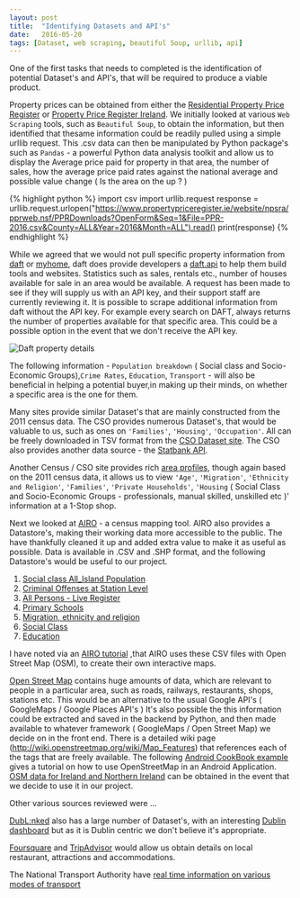 ```yaml
---
layout: post
title:  "Identifying Datasets and API's"
date:   2016-05-20
tags: [Dataset, web scraping, beautiful Soup, urllib, api]
---
```

One of the first tasks that needs to completed is the identification of potential Dataset's and API's, that will be required to produce
 a viable product.

Property prices can be obtained from either the [Residential Property Price Register](https://www.propertypriceregister.ie/website/npsra/pprweb.nsf/page/ppr-home-en)
or [Property Price Register Ireland](http://propertypriceregisterireland.com/). We initially looked at  various `Web Scraping` tools, such as
`Beautiful Soup`, to obtain the information, but then identified that thesame information could be readily pulled using a simple urllib request.
This .csv data can then be manipulated by Python package's such as `Pandas` - a powerful Python data analysis toolkit and
allow us to display the Average price paid for property in that area, the number of sales,
how the average price paid rates against the national average and possible value change ( Is the area on the up ? )

{% highlight python %}
import csv
import urllib.request
response = urllib.request.urlopen("https://www.propertypriceregister.ie/website/npsra/pprweb.nsf/PPRDownloads?OpenForm&Seq=1&File=PPR-2016.csv&County=ALL&Year=2016&Month=ALL").read()
print(response)
{% endhighlight %}

While we agreed that we would not pull specific property information from [daft](http://www.daft.ie/)
or [myhome](http://www.myhome.ie/), daft does provide
developers a [daft.api](http://api.daft.ie/gettingstarted/) to help them build tools and websites.
Statistics such as sales, rentals etc., number of houses available for sale in an area would be available.
A request has been made to see if they will supply us with an API key, and their support staff are currently reviewing it.
It is possible to scrape additional information from daft without the API key. For example every search on DAFT, always returns the
number of properties available for that specific area. This could be a possible option in the event that we don't receive the API key.

![Daft property details]({{site.baseurl}}/images/daft_details.jpg)

The following information - `Population breakdown` ( Social class and Socio-Economic Groups),`Crime Rates`, `Education`, `Transport` -
will also be beneficial in helping a potential buyer,in making up their minds, on whether a specific area is the one for them.

Many sites provide similar Dataset's that are mainly constructed from the 2011 census data.
The CSO provides numerous Dataset's, that would be valuable to us, such as ones on `'Families'`, `'Housing'`, `'Occupation'`.
All can be freely downloaded in TSV format from the [CSO Dataset site](http://data.cso.ie/datasets/index.html).
The CSO also provides another data source - the [Statbank API](http://www.cso.ie/webserviceclient/).

Another Census / CSO site provides rich [area profiles](http://census.cso.ie/areaprofiles/), though again based on the 2011 census data,
it allows us to view `'Age'`, `'Migration'`, `'Ethnicity and Religion'`, `'Families'`, `'Private Households'`, `'Housing` ( Social Class and Socio-Economic Groups -
professionals, manual skilled, unskilled etc )' information at a 1-Stop shop.

Next we looked at [AIRO](http://airo.maynoothuniversity.ie/) - a census mapping tool. AIRO also provides a Datastore's, making their working data more accessible to the public.
The have thankfully cleaned it up and added extra value to make it as useful as possible.
Data is available in .CSV and .SHP format, and the following Datastore's would be useful to our project.

1. [Social class All_Island Population](http://airo.maynoothuniversity.ie/files/dDATASTORE/all_island/csv/population.csv)
2. [Criminal Offenses at Station Level](http://airo.maynoothuniversity.ie/files/dDATASTORE/crime/garda%20stations/garda_stations.csv)
3. [All Persons - Live Register](http://airo.maynoothuniversity.ie/files/dDATASTORE/swo/csv/all_persons.csv)
4. [Primary Schools](http://airo.maynoothuniversity.ie/files/dDATASTORE/education/csv/primary_schools_2013_2014.csv)
5. [Migration, ethnicity and religion](http://airo.maynoothuniversity.ie/files/dDATASTORE/small_areas/theme_2_small_areas.csv)
6. [Social Class](http://airo.maynoothuniversity.ie/files/dDATASTORE/small_areas/theme_9_small_areas.csv)
7. [Education](http://airo.maynoothuniversity.ie/files/dDATASTORE/small_areas/theme_10_small_areas.csv)

I have noted via an [AIRO tutorial](https://www.youtube.com/watch?v=3sgJO6fmFhQ) ,that AIRO uses these CSV files with Open Street Map (OSM), to create their own interactive maps.

[Open Street Map](https://www.openstreetmap.org/#map=16/53.3851/-6.4251) contains huge amounts of data, which are relevant to people in a particular area, such as roads, railways, restaurants, shops, stations etc.
This would be an alternative to the usual Google API's ( GoogleMaps / Google Places API's )
It's also possible the this information could be extracted and saved in the backend by Python, and then made available to whatever framework ( GoogleMaps / Open Street Map) we decide on in the front end.
There is a detailed wiki page (http://wiki.openstreetmap.org/wiki/Map_Features) that references each of the tags that are freely available.
The following [Android CookBook example](https://androidcookbook.com/Recipe.seam?recipeId=2521) gives a tutorial on how to use OpenStreetMap in an Android Application.
[OSM data for Ireland and Northern Ireland](http://download.geofabrik.de/europe/ireland-and-northern-ireland.html) can be obtained in the event that we decide to use it in our project.

Other various sources reviewed were ...

[DubL:nked](http://dublinked.ie/) also has a large number of Dataset's, with an interesting [Dublin dashboard](http://dublindashboard.ie/pages/index ) but as it is Dublin centric we don't believe it's appropriate.

[Foursquare](https://developer.foursquare.com/overview/) and [TripAdvisor](https://developer-tripadvisor.com/content-api/) would allow us obtain details on local restaurant, attractions and accommodations.

The National Transport Authority have [real time information on various modes of transport](https://data.gov.ie/dataset/real-time-passenger-information-rtpi-for-dublin-bus-bus-eireann-luas-and-irish-rail)
